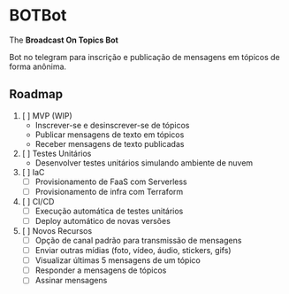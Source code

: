 # BOTBot
The **Broadcast On Topics Bot**

Bot no telegram para inscrição e publicação de mensagens em tópicos de forma anônima.

## Roadmap
1. [ ] MVP (WIP)
    - Inscrever-se e desinscrever-se de tópicos
    - Publicar mensagens de texto em tópicos
    - Receber mensagens de texto publicadas
2. [ ] Testes Unitários
    - Desenvolver testes unitários simulando ambiente de nuvem
3. [ ] IaC
    - [ ] Provisionamento de FaaS com Serverless
    - [ ] Provisionamento de infra com Terraform
4. [ ] CI/CD
    - [ ] Execução automática de testes unitários
    - [ ] Deploy automático de novas versões
5. [ ] Novos Recursos
    - [ ] Opção de canal padrão para transmissão de mensagens
    - [ ] Enviar outras mídias (foto, vídeo, áudio, stickers, gifs)
    - [ ] Visualizar últimas 5 mensagens de um tópico
    - [ ] Responder a mensagens de tópicos
    - [ ] Assinar mensagens